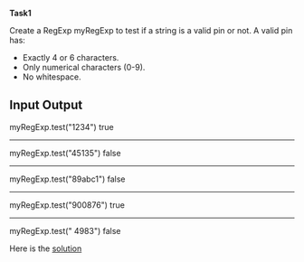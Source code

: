 **Task1**

Create a RegExp myRegExp to test if a string is a valid pin or not. A valid pin has:

- Exactly 4 or 6 characters.
- Only numerical characters (0-9).
- No whitespace.

## Input Output

myRegExp.test("1234") true

---

myRegExp.test("45135") false

---

myRegExp.test("89abc1") false

---

myRegExp.test("900876") true

---

myRegExp.test(" 4983") false

Here is the [solution](1.myRegExp.js)
